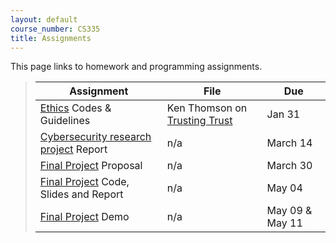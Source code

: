 ```yaml
---
layout: default
course_number: CS335
title: Assignments
---
```


This page links to homework and programming assignments.

> Assignment | File | Due
> ---------- | ---- | ---
> [Ethics](ethics.html) Codes & Guidelines | Ken Thomson on [Trusting Trust](files/Thompson_1984_ReflectionsonTrustingTrust.pdf) | Jan 31
> [Cybersecurity research project](cybercrime.html) Report | n/a | March 14
> [Final Project](project.html) Proposal | n/a | March 30
> [Final Project](project.html) Code, Slides and Report | n/a | May 04
> [Final Project](project.html) Demo | n/a | May 09 & May 11